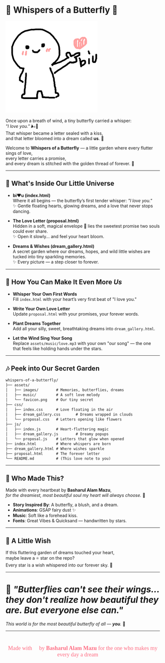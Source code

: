 # 🌸 Whispers of a Butterfly 🌸

![Butterfly Love](assets/images/biu.gif)

Once upon a breath of wind, a tiny butterfly carried a whisper:  
_"I love you."_ 🌬️🦋  
That whisper became a letter sealed with a kiss,  
and that letter bloomed into a dream called **us**. 💖

Welcome to **Whispers of a Butterfly** — a little garden where every flutter sings of love,  
every letter carries a promise,  
and every dream is stitched with the golden thread of forever. 🌸

---

## 💖 What's Inside Our Little Universe

- **bi❤️u (index.html)**  
  Where it all begins — the butterfly’s first tender whisper: _"I love you."_  
  ✨ Gentle floating hearts, glowing dreams, and a love that never stops dancing.

- **The Love Letter (proposal.html)**  
  Hidden in a soft, magical envelope 💌 lies the sweetest promise two souls could ever share.  
  ✨ Open it slowly... and feel your heart bloom.

- **Dreams & Wishes (dream_gallery.html)**  
  A secret garden where our dreams, hopes, and wild little wishes are tucked into tiny sparkling memories.  
  ✨ Every picture — a step closer to forever.

---

## 🌸 How You Can Make It Even More _Us_

- **Whisper Your Own First Words**  
  Fill `index.html` with your heart’s very first beat of "I love you."

- **Write Your Own Love Letter**  
  Update `proposal.html` with your promises, your forever words.

- **Plant Dreams Together**  
  Add all your silly, sweet, breathtaking dreams into `dream_gallery.html`.

- **Let the Wind Sing Your Song**  
  Replace `assets/music/love.mp3` with your own "our song" — the one that feels like holding hands under the stars.

---

## 🎶 Peek into Our Secret Garden

```
whispers-of-a-butterfly/
├── assets/
│   ├── images/        # Memories, butterflies, dreams
│   ├── music/         # A soft love melody
│   └── favicon.png    # Our tiny secret
├── css/
│   ├── index.css      # Love floating in the air
│   ├── dream_gallery.css       # Dreams wrapped in clouds
│   └── proposal.css   # Letters opening like flowers
├── js/
│   ├── index.js       # Heart-fluttering magic
│   ├── dream_gallery.js        # Dreamy popups
│   └── proposal.js    # Letters that glow when opened
├── index.html         # Where whispers are born
├── dream_gallery.html # Where wishes sparkle
├── proposal.html      # The forever letter
└── README.md          # (This love note to you)
```

---

## 🌹 Who Made This?

Made with every heartbeat by **Basharul Alam Mazu**,  
_for the dreamiest, most beautiful soul my heart will always choose._ 💖

- **Story Inspired By**: A butterfly, a blush, and a dream.
- **Animations**: GSAP fairy dust ✨
- **Music**: Soft like a forehead kiss.
- **Fonts**: Great Vibes & Quicksand — handwritten by stars.

---

## 💌 A Little Wish

If this fluttering garden of dreams touched your heart,  
maybe leave a ⭐ star on the repo?  
Every star is a wish whispered into our forever sky. 🌟

---

# 🦋 _"Butterflies can't see their wings... they don't realize how beautiful they are. But everyone else can."_

_This world is for the most beautiful butterfly of all — **you**._ 💖

---

<footer style="text-align: center; margin-top: 50px; font-family: 'Great Vibes', cursive; color: #ff6b81; font-size: 1.3em; animation: float 3s infinite;">
    Made with 💖 by <b>Basharul Alam Mazu</b> for the one who makes my every day a dream 🌸🦋
</footer>

<style>
@keyframes float {
  0% { transform: translateY(0px); }
  50% { transform: translateY(-5px); }
  100% { transform: translateY(0px); }
}
</style>
